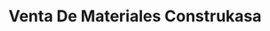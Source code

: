 ---
title: "Venta De Materiales Construkasa"
url: /chapultepec/venta-de-materiales-construkasa/
shop: comercio
---